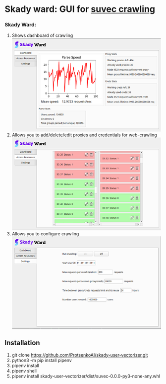 # Skady ward: GUI for [suvec crawling](https://github.com/ProtsenkoAI/skady-user-vectorizer/)
### Skady Ward:
1. Shows dashboard of crawling
![Dashboard](./images/skady-dashboard.png)
2. Allows you to add/delete/edit proxies and credentials for web-crawling
![Editing credentials and proxies](./images/access-resources.png)
3. Allows you to configure crawling
![Set up crawl settings](./images/settings-page.png)

## Installation
1. git clone https://github.com/ProtsenkoAI/skady-user-vectorizer.git
2. python3 -m pip install pipenv
3. pipenv install
4. pipenv shell
5. pipenv install skady-user-vectorizer/dist/suvec-0.0.0-py3-none-any.whl
